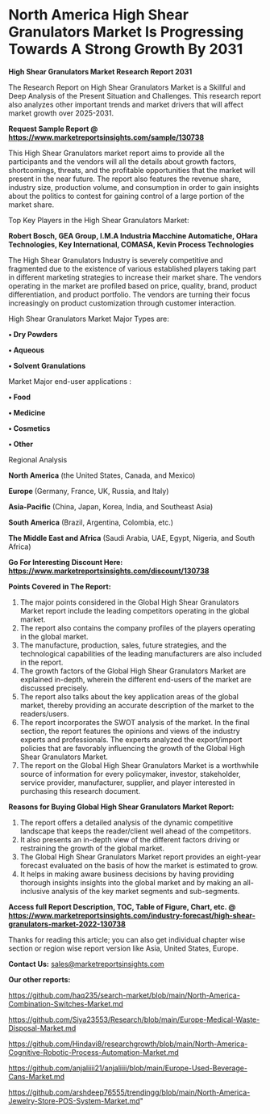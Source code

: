 # North America High Shear Granulators Market Is Progressing Towards A Strong Growth By 2031

<strong>High Shear Granulators Market Research Report 2031</strong>

The Research Report on High Shear Granulators Market is a Skillful and Deep Analysis of the Present Situation and Challenges. This research report also analyzes other important trends and market drivers that will affect market growth over 2025-2031.

<strong>Request Sample Report @ <a href=https://www.marketreportsinsights.com/sample/130738>https://www.marketreportsinsights.com/sample/130738</a></strong>

This High Shear Granulators market report aims to provide all the participants and the vendors will all the details about growth factors, shortcomings, threats, and the profitable opportunities that the market will present in the near future. The report also features the revenue share, industry size, production volume, and consumption in order to gain insights about the politics to contest for gaining control of a large portion of the market share.

Top Key Players in the High Shear Granulators Market:

<strong>Robert Bosch, GEA Group, I.M.A Industria Macchine Automatiche, OHara Technologies, Key International, COMASA, Kevin Process Technologies</strong>

The High Shear Granulators Industry is severely competitive and fragmented due to the existence of various established players taking part in different marketing strategies to increase their market share. The vendors operating in the market are profiled based on price, quality, brand, product differentiation, and product portfolio. The vendors are turning their focus increasingly on product customization through customer interaction.

High Shear Granulators Market Major Types are:

<strong>• Dry Powders

• Aqueous

• Solvent Granulations</strong>

Market Major end-user applications :

<strong>• Food

• Medicine

• Cosmetics

• Other</strong>

Regional Analysis

</u><strong><b>North America</b></strong> (the United States, Canada, and Mexico)

<strong><b>Europe </b></strong>(Germany, France, UK, Russia, and Italy)

<strong><b>Asia-Pacific</b></strong> (China, Japan, Korea, India, and Southeast Asia)

<strong><b>South America</b></strong> (Brazil, Argentina, Colombia, etc.)

<strong><b>The Middle East and Africa</b></strong> (Saudi Arabia, UAE, Egypt, Nigeria, and South Africa)

<strong>Go For Interesting Discount Here: <a href=https://www.marketreportsinsights.com/discount/130738>https://www.marketreportsinsights.com/discount/130738</a></strong>

<strong>Points Covered in The Report:</strong>
<ol>
  <li>The major points considered in the Global High Shear Granulators Market report include the leading competitors operating in the global market.</li>
  <li>The report also contains the company profiles of the players operating in the global market.</li>
  <li>The manufacture, production, sales, future strategies, and the technological capabilities of the leading manufacturers are also included in the report.</li>
  <li>The growth factors of the Global High Shear Granulators Market are explained in-depth, wherein the different end-users of the market are discussed precisely.</li>
  <li>The report also talks about the key application areas of the global market, thereby providing an accurate description of the market to the readers/users.</li>
  <li>The report incorporates the SWOT analysis of the market. In the final section, the report features the opinions and views of the industry experts and professionals. The experts analyzed the export/import policies that are favorably influencing the growth of the Global High Shear Granulators Market.</li>
  <li>The report on the Global High Shear Granulators Market is a worthwhile source of information for every policymaker, investor, stakeholder, service provider, manufacturer, supplier, and player interested in purchasing this research document.</li>
</ol>
<strong>Reasons for Buying Global High Shear Granulators Market Report:</strong>

<ol>
  <li>The report offers a detailed analysis of the dynamic competitive landscape that keeps the reader/client well ahead of the competitors.</li>
  <li>It also presents an in-depth view of the different factors driving or restraining the growth of the global market.</li>
  <li>The Global High Shear Granulators Market report provides an eight-year forecast evaluated on the basis of how the market is estimated to grow.</li>
  <li>It helps in making aware business decisions by having providing thorough insights insights into the global market and by making an all-inclusive analysis of the key market segments and sub-segments.</li>
</ol>
<strong>Access full Report Description, TOC, Table of Figure, Chart, etc. @ <a href=https://www.marketreportsinsights.com/industry-forecast/high-shear-granulators-market-2022-130738>https://www.marketreportsinsights.com/industry-forecast/high-shear-granulators-market-2022-130738</a></strong>


Thanks for reading this article; you can also get individual chapter wise section or region wise report version like Asia, United States, Europe.

<strong>Contact Us:</strong>
sales@marketreportsinsights.com

<strong>Our other reports:</strong>

<a href=https://github.com/haq235/search-market/blob/main/North-America-Combination-Switches-Market.md>https://github.com/haq235/search-market/blob/main/North-America-Combination-Switches-Market.md</a>

<a href=https://github.com/Siya23553/Research/blob/main/Europe-Medical-Waste-Disposal-Market.md>https://github.com/Siya23553/Research/blob/main/Europe-Medical-Waste-Disposal-Market.md</a>

<a href=https://github.com/Hindavi8/researchgrowth/blob/main/North-America-Cognitive-Robotic-Process-Automation-Market.md>https://github.com/Hindavi8/researchgrowth/blob/main/North-America-Cognitive-Robotic-Process-Automation-Market.md</a>

<a href=https://github.com/anjaliiii21/anjaliiii/blob/main/Europe-Used-Beverage-Cans-Market.md>https://github.com/anjaliiii21/anjaliiii/blob/main/Europe-Used-Beverage-Cans-Market.md</a>

<a href=https://github.com/arshdeep76555/trendingg/blob/main/North-America-Jewelry-Store-POS-System-Market.md>https://github.com/arshdeep76555/trendingg/blob/main/North-America-Jewelry-Store-POS-System-Market.md</a>"
